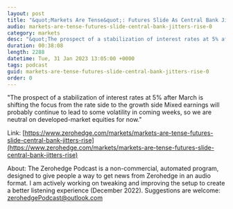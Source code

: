 ```yaml
---
layout: post
title: "&quot;Markets Are Tense&quot;: Futures Slide As Central Bank Jitters Rise"
audio: markets-are-tense-futures-slide-central-bank-jitters-rise-0
category: markets
desc: "&quot;The prospect of a stabilization of interest rates at 5% after March is shifting the focus from the rate side to the growth side Mixed earnings will probably continue to lead to some volatility in coming weeks, so we are neutral on developed-market equities for now.&quot;"
duration: 00:38:08
length: 2288
datetime: Tue, 31 Jan 2023 13:05:00 +0000
tags: podcast
guid: markets-are-tense-futures-slide-central-bank-jitters-rise-0
order: 0
---
```

&quot;The prospect of a stabilization of interest rates at 5% after March is shifting the focus from the rate side to the growth side Mixed earnings will probably continue to lead to some volatility in coming weeks, so we are neutral on developed-market equities for now.&quot;

Link: [https://www.zerohedge.com/markets/markets-are-tense-futures-slide-central-bank-jitters-rise](https://www.zerohedge.com/markets/markets-are-tense-futures-slide-central-bank-jitters-rise)

About: The Zerohedge Podcast is a non-commercial, automated program, designed to give people a way to get news from Zerohedge in an audio format.  I am actively working on tweaking and improving the setup to create a better listening experience (December 2022).  Suggestions are welcome: [zerohedgePodcast@outlook.com](mailto:zerohedgePodcast@outlook.com)